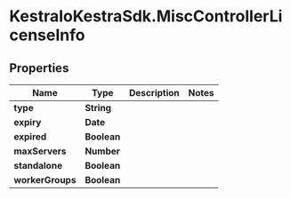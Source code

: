 # KestraIoKestraSdk.MiscControllerLicenseInfo

## Properties

Name | Type | Description | Notes
------------ | ------------- | ------------- | -------------
**type** | **String** |  | 
**expiry** | **Date** |  | 
**expired** | **Boolean** |  | 
**maxServers** | **Number** |  | 
**standalone** | **Boolean** |  | 
**workerGroups** | **Boolean** |  | 


